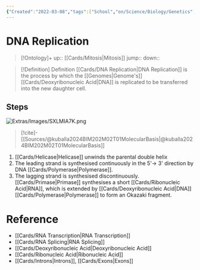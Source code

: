 ```yaml
---
{"Created":"2022-03-08","tags":["School","on/Science/Biology/Genetics"],"date created":"2022-03-08 Tue","edited":"2023-04-06 Thu","dg-publish":true,"permalink":"/cards/dna-replication/","dgPassFrontmatter":true}
---
```


# DNA Replication

> [!Ontology]+
> up:: [[Cards/Mitosis\|Mitosis]]
> jump::
> down:: 

> [!Definition] Definition
> [[Cards/DNA Replication\|DNA Replication]] is the process by which the [[Genomes\|Genome's]] [[Cards/Deoxyribonucleic Acid\|DNA]] is replicated to be transferred into the new daughter cell.

## Steps

![Extras/Images/SXLMIA7K.png](/img/user/Extras/Images/SXLMIA7K.png)

> [!cite]-
> [[Sources/@kuballa2024BIM202M02T01MolecularBasis\|@kuballa2024BIM202M02T01MolecularBasis]]

1. [[Cards/Helicase\|Helicase]] unwinds the parental double helix
2. The leading strand is synthesised continuously in the 5'-> 3' direction by DNA [[Cards/Polymerase\|Polymerase]].
3. The lagging strand is synthesised discontinuously. [[Cards/Primase\|Primase]] synthesises a short [[Cards/Ribonucleic Acid\|RNA]], which is extended by [[Cards/Deoxyribonucleic Acid\|DNA]] [[Cards/Polymerase\|Polymerase]] to form an Okazaki fragment.

# Reference

- [[Cards/RNA Transcription\|RNA Transcription]]
- [[Cards/RNA Splicing\|RNA Splicing]]
- [[Cards/Deoxyribonucleic Acid\|Deoxyribonucleic Acid]]
- [[Cards/Ribonucleic Acid\|Ribonucleic Acid]]
- [[Cards/Introns\|Introns]], [[Cards/Exons\|Exons]]